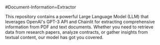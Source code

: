 #Document-Information=Extractor

This repository contains a powerful Large Language Model (LLM) that leverages OpenAI's GPT-3 API and Chainlit for extracting comprehensive information from PDF and text documents. Whether you need to retrieve data from research papers, analyze contracts, or gather insights from textual content, our model has got you covered.
